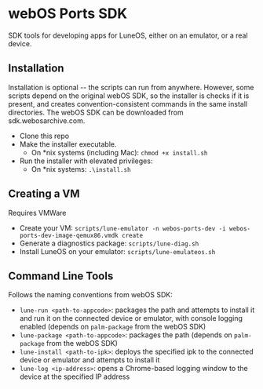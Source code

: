 
# webOS Ports SDK

SDK tools for developing apps for LuneOS, either on an emulator, or a real device.

## Installation

Installation is optional -- the scripts can run from anywhere. However, some scripts depend on the original webOS SDK, so the installer is checks if it is present, and creates convention-consistent commands in the same install directories. The webOS SDK can be downloaded from sdk.webosarchive.com.

+ Clone this repo
+ Make the installer executable. 
    + On *nix systems (including Mac): `chmod +x install.sh`
+ Run the installer with elevated privileges:
    + On *nix systems: `.\install.sh`

## Creating a VM

Requires VMWare

+ Create your VM: `scripts/lune-emulator -n webos-ports-dev -i webos-ports-dev-image-qemux86.vmdk create`
+ Generate a diagnostics package: `scripts/lune-diag.sh`
+ Install LuneOS on your emulator: `scripts/lune-emulateos.sh`

## Command Line Tools

Follows the naming conventions from webOS SDK:

+ `lune-run <path-to-appcode>`: packages the path and attempts to install it and run it on the connected device or emulator, with console logging enabled (depends on `palm-package` from the webOS SDK)
+ `lune-package <path-to-appcode>`: packages the path (depends on `palm-package` from the webOS SDK)
+ `lune-install <path-to-ipk>`: deploys the specified ipk to the connected device or emulator and attempts to install it
+ `lune-log <ip-address>`: opens a Chrome-based logging window to the device at the specified IP address
